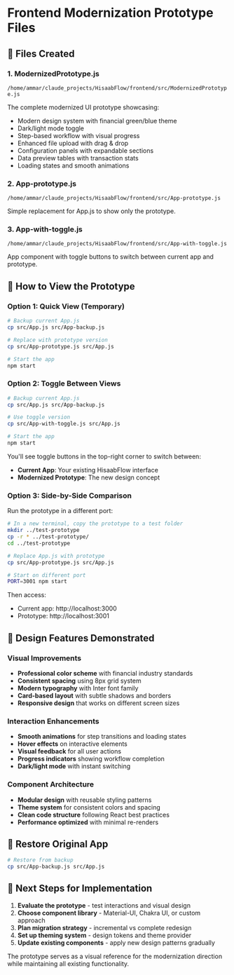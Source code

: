 # Frontend Modernization Prototype Files

## 📁 Files Created

### 1. **ModernizedPrototype.js** 
`/home/ammar/claude_projects/HisaabFlow/frontend/src/ModernizedPrototype.js`

The complete modernized UI prototype showcasing:
- Modern design system with financial green/blue theme
- Dark/light mode toggle
- Step-based workflow with visual progress
- Enhanced file upload with drag & drop
- Configuration panels with expandable sections
- Data preview tables with transaction stats
- Loading states and smooth animations

### 2. **App-prototype.js**
`/home/ammar/claude_projects/HisaabFlow/frontend/src/App-prototype.js`

Simple replacement for App.js to show only the prototype.

### 3. **App-with-toggle.js**
`/home/ammar/claude_projects/HisaabFlow/frontend/src/App-with-toggle.js`

App component with toggle buttons to switch between current app and prototype.

## 🚀 How to View the Prototype

### Option 1: Quick View (Temporary)
```bash
# Backup current App.js
cp src/App.js src/App-backup.js

# Replace with prototype version
cp src/App-prototype.js src/App.js

# Start the app
npm start
```

### Option 2: Toggle Between Views
```bash
# Backup current App.js
cp src/App.js src/App-backup.js

# Use toggle version
cp src/App-with-toggle.js src/App.js

# Start the app
npm start
```

You'll see toggle buttons in the top-right corner to switch between:
- **Current App**: Your existing HisaabFlow interface
- **Modernized Prototype**: The new design concept

### Option 3: Side-by-Side Comparison
Run the prototype in a different port:
```bash
# In a new terminal, copy the prototype to a test folder
mkdir ../test-prototype
cp -r * ../test-prototype/
cd ../test-prototype

# Replace App.js with prototype
cp src/App-prototype.js src/App.js

# Start on different port
PORT=3001 npm start
```

Then access:
- Current app: http://localhost:3000
- Prototype: http://localhost:3001

## 🎨 Design Features Demonstrated

### Visual Improvements
- **Professional color scheme** with financial industry standards
- **Consistent spacing** using 8px grid system
- **Modern typography** with Inter font family
- **Card-based layout** with subtle shadows and borders
- **Responsive design** that works on different screen sizes

### Interaction Enhancements
- **Smooth animations** for step transitions and loading states
- **Hover effects** on interactive elements
- **Visual feedback** for all user actions
- **Progress indicators** showing workflow completion
- **Dark/light mode** with instant switching

### Component Architecture
- **Modular design** with reusable styling patterns
- **Theme system** for consistent colors and spacing
- **Clean code structure** following React best practices
- **Performance optimized** with minimal re-renders

## 🔄 Restore Original App
```bash
# Restore from backup
cp src/App-backup.js src/App.js
```

## 📝 Next Steps for Implementation

1. **Evaluate the prototype** - test interactions and visual design
2. **Choose component library** - Material-UI, Chakra UI, or custom approach
3. **Plan migration strategy** - incremental vs complete redesign
4. **Set up theming system** - design tokens and theme provider
5. **Update existing components** - apply new design patterns gradually

The prototype serves as a visual reference for the modernization direction while maintaining all existing functionality.
